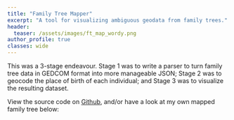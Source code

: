 ```yaml
---
title: "Family Tree Mapper"
excerpt: "A tool for visualizing ambiguous geodata from family trees."
header:
  teaser: /assets/images/ft_map_wordy.png
author_profile: true
classes: wide
---
```


This was a 3-stage endeavour. Stage 1 was to write a parser to turn family tree data in GEDCOM format into more manageable JSON; Stage 2 was to geocode the place of birth of each individual; and Stage 3 was to visualize the resulting dataset.

View the source code on [Github](https://github.com/timpel/family-tree-mapper/), and/or have a look at my own mapped family tree below:

<div id="mapid" class="map leaflet-container" style="height: 90vh; position:relative;"></div>
<style>
  {% include leaflet.css %}
  {% include MarkerCluster.css %}
  {% include MarkerCluster.Default.css %}
  {% include leaflet-search.min.css %}
</style>
<script>
  {% include leaflet.js %}
  {% include leaflet-search.src.js %}
  {% include leaflet.markercluster-src.js %}
  {% include test_geo2.json %}
  {% include map.js %}
</script>

